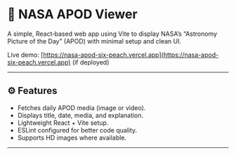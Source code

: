 # 🌌 NASA APOD Viewer

A simple, React‐based web app using Vite to display NASA’s “Astronomy Picture of the Day” (APOD) with minimal setup and clean UI.

Live demo: [https://nasa-apod-six-peach.vercel.app](https://nasa-apod-six-peach.vercel.app) (if deployed)

---

## ⚙️ Features

- Fetches daily APOD media (image or video).
- Displays title, date, media, and explanation.
- Lightweight React + Vite setup.
- ESLint configured for better code quality.
- Supports HD images where available.

---

